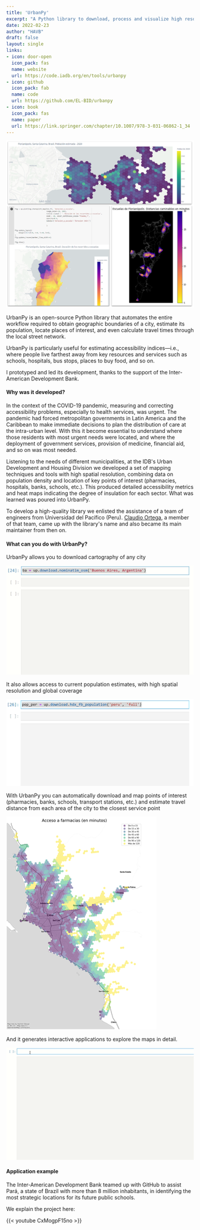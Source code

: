 ```yaml
---
title: 'UrbanPy'
excerpt: "A Python library to download, process and visualize high resolution urban data."
date: 2022-02-23
author: "HAVB"
draft: false
layout: single
links:
- icon: door-open
  icon_pack: fas
  name: website
  url: https://code.iadb.org/en/tools/urbanpy
- icon: github
  icon_pack: fab
  name: code
  url: https://github.com/EL-BID/urbanpy
- icon: book
  icon_pack: fas
  name: paper
  url: https://link.springer.com/chapter/10.1007/978-3-031-06862-1_34
---
```

![urbanpy_examples](featured.png)

UrbanPy is an open-source Python library that automates the entire workflow required to obtain geographic boundaries of a city, estimate its population, locate places of interest, and even calculate travel times through the local street network. 

UrbanPy is particularly useful for estimating accessibility indices—i.e., where people live farthest away from key resources and services such as schools, hospitals, bus stops, places to buy food, and so on.

I prototyped and led its development, thanks to the support of the Inter-American Development Bank.

#### Why was it developed?

In the context of the COVID-19 pandemic, measuring and correcting accessibility problems, especially to health services, was urgent. The pandemic had forced metropolitan governments in Latin America and the Caribbean to make immediate decisions to plan the distribution of care at the intra-urban level. With this it become essential to understand where those residents with most urgent needs were located, and where the deployment of government services, provision of medicine, financial aid, and so on was most needed.

Listening to the needs of different municipalities, at the IDB's Urban Development and Housing Division we developed a set of mapping techniques and tools with high spatial resolution, combining data on population density and location of key points of interest (pharmacies, hospitals, banks, schools, etc.). This produced detailed accessibility metrics and heat maps indicating the degree of insulation for each sector. What was learned was poured into UrbanPy. 

To develop a high-quality library we enlisted the assistance of a team of engineers from Universidad del Pacífico (Peru). [Claudio Ortega](https://github.com/Claudio9701), a member of that team, came up with the library's name and also became its main maintainer from then on.

#### What can you do with UrbanPy?

UrbanPy allows you to download cartography of any city

![gif-urbanpy-boundaries](urbanpy_download_boundaries.gif)


It also allows access to current population estimates, with high spatial resolution and global coverage
 
![urbanpy-download-pop](urbanpy_download_pop.gif)

With UrbanPy you can automatically download and map points of interest (pharmacies, banks, schools, transport stations, etc.) and estimate travel distance from each area of the city to the closest service point 

![lima_pharmacies](lima_pharmacies.png)

And it generates interactive applications to explore the maps in detail.

![dashboard](urbanpy_dash.gif)

#### Application example

The Inter-American Development Bank teamed up with GitHub to assist Pará, a state of Brazil with more than 8 million inhabitants, in identifying the most strategic locations for its future public schools. 

We explain the project here:

{{< youtube CxMogpF15no >}}

